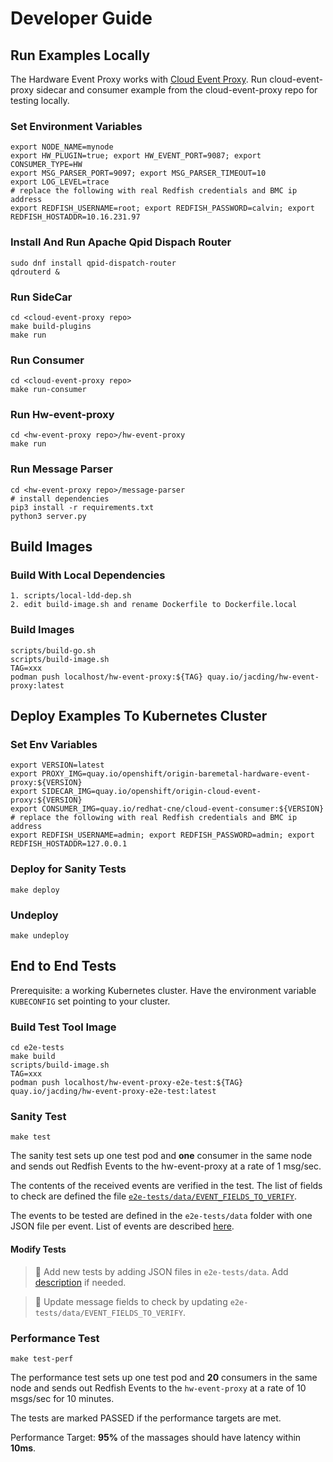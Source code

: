 # Developer Guide

## Run Examples Locally

The Hardware Event Proxy works with [Cloud Event Proxy](https://github.com/redhat-cne/cloud-event-proxy).
Run cloud-event-proxy sidecar and consumer example from the cloud-event-proxy repo for testing locally.

### Set Environment Variables
```shell
export NODE_NAME=mynode
export HW_PLUGIN=true; export HW_EVENT_PORT=9087; export CONSUMER_TYPE=HW
export MSG_PARSER_PORT=9097; export MSG_PARSER_TIMEOUT=10
export LOG_LEVEL=trace
# replace the following with real Redfish credentials and BMC ip address
export REDFISH_USERNAME=root; export REDFISH_PASSWORD=calvin; export REDFISH_HOSTADDR=10.16.231.97
```

### Install And Run Apache Qpid Dispach Router
```shell
sudo dnf install qpid-dispatch-router
qdrouterd &
```

### Run SideCar
```shell
cd <cloud-event-proxy repo>
make build-plugins
make run
```

### Run Consumer
```shell
cd <cloud-event-proxy repo>
make run-consumer
```

### Run Hw-event-proxy
```shell
cd <hw-event-proxy repo>/hw-event-proxy
make run
```

### Run Message Parser
```shell
cd <hw-event-proxy repo>/message-parser
# install dependencies
pip3 install -r requirements.txt
python3 server.py
```

## Build Images

### Build With Local Dependencies

```shell
1. scripts/local-ldd-dep.sh
2. edit build-image.sh and rename Dockerfile to Dockerfile.local
```

### Build Images

```shell
scripts/build-go.sh
scripts/build-image.sh
TAG=xxx
podman push localhost/hw-event-proxy:${TAG} quay.io/jacding/hw-event-proxy:latest
```

## Deploy Examples To Kubernetes Cluster

### Set Env Variables
```shell
export VERSION=latest
export PROXY_IMG=quay.io/openshift/origin-baremetal-hardware-event-proxy:${VERSION}
export SIDECAR_IMG=quay.io/openshift/origin-cloud-event-proxy:${VERSION}
export CONSUMER_IMG=quay.io/redhat-cne/cloud-event-consumer:${VERSION}
# replace the following with real Redfish credentials and BMC ip address
export REDFISH_USERNAME=admin; export REDFISH_PASSWORD=admin; export REDFISH_HOSTADDR=127.0.0.1
```

### Deploy for Sanity Tests
```shell
make deploy
```

### Undeploy
```shell
make undeploy
```

## End to End Tests

Prerequisite: a working Kubernetes cluster. Have the environment variable `KUBECONFIG` set pointing to your cluster.

### Build Test Tool Image
```shell
cd e2e-tests
make build
scripts/build-image.sh
TAG=xxx
podman push localhost/hw-event-proxy-e2e-test:${TAG} quay.io/jacding/hw-event-proxy-e2e-test:latest
```

### Sanity Test
```shell
make test
```
The sanity test sets up one test pod and **one** consumer in the same node and sends out Redfish Events to the hw-event-proxy at a rate of 1 msg/sec.

The contents of the received events are verified in the test. The list of fields to check are defined the file [`e2e-tests/data/EVENT_FIELDS_TO_VERIFY`](../e2e-tests/data/EVENT_FIELDS_TO_VERIFY).

The events to be tested are defined in the `e2e-tests/data` folder with one JSON file per event. List of events are described [here](../e2e-tests/data/README.md).

#### Modify Tests
> 📝 Add new tests by adding JSON files in `e2e-tests/data`. Add [description](../e2e-tests/data/README.md) if needed.

> 📝 Update message fields to check by updating `e2e-tests/data/EVENT_FIELDS_TO_VERIFY`.


### Performance Test
```shell
make test-perf
```
The performance test sets up one test pod and **20** consumers in the same node and sends out Redfish Events to the `hw-event-proxy` at a rate of 10 msgs/sec for 10 minutes.

The tests are marked PASSED if the performance targets are met.

Performance Target: **95%** of the massages should have latency within **10ms**.
